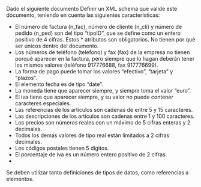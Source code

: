 Dado el siguiente documento Definir un XML schema que valide este documento, teniendo en cuenta las siguientes características: 

* El número de factura (n_fac), número de cliente (n_cli) y número de pedido (n_ped) son del tipo “tipoID”, que se define como un entero positivo de 4 cifras. Estos * atributos son obligatorios. No tienen por qué ser únicos dentro del documento. 
* Los números de teléfono (telefono) y fax (fax) de la empresa no tienen porqué aparecer en la factura, pero siempre que lo hagan deberán tener los mismos valores (teléfono 917776688, fax 917776699). 
* La forma de pago puede tomar los valores “efectivo”, “tarjeta” y “plazos”. 
* El elemento fecha es de tipo “date”. 
* La moneda tiene que aparecer siempre, y siempre toma el valor “euro”. 
* El iva tiene que aparecer siempre, y su valor no puede contener caracteres especiales. 
* Las referencias de los artículos son cadenas de entre 5 y 15 caracteres. 
* Las descripciones de los artículos son cadenas entre 1 y 100 caracteres. 
* Los precios son números reales con un máximo de 5 cifras enteras y 2 decimales. 
* Todos los demás valores de tipo real están limitados a 2 cifras decimales. 
* Los códigos postales tienen 5 dígitos. 
* El porcentaje de iva es un número entero positivo de 2 cifras. 
* 
Se deben utilizar tanto definiciones de tipos de datos, como referencias a elementos. 